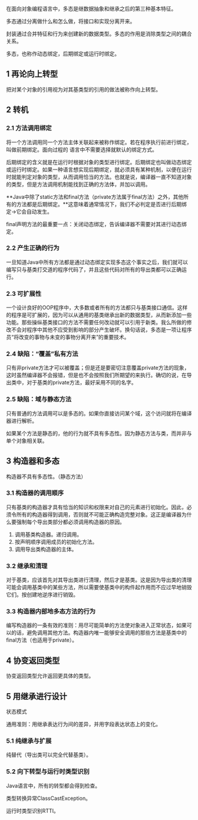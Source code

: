 在面向对象编程语言中，多态是继数据抽象和继承之后的第三种基本特征。

多态通过分离做什么和怎么做，将接口和实现分离开来。

封装通过合并特征和行为来创建新的数据类型。多态的作用是消除类型之间的耦合关系。

多态，也称作动态绑定，后期绑定或运行时绑定。

## 1 再论向上转型

把对某个对象的引用视为对其基类型的引用的做法被称作向上转型。

## 2 转机

### 2.1 方法调用绑定

将一个方法调用同一个方法主体关联起来被称作绑定。若在程序执行前进行绑定，叫做前期绑定。面向过程的 语言中不需要选择就默认的绑定方式。

后期绑定的含义就是在运行时根据对象的类型进行绑定。后期绑定也叫做动态绑定或运行时绑定。如果一种语言想实现后期绑定，就必须具有某种机制，以便在运行时就能判定对象的类型，从而调用恰当的方法。也就是说，编译器一直不知道对象的类型，但是方法调用机制能找到正确的方法体，并加以调用。

**Java中除了static方法和final方法（private方法属于final方法）之外，其他所有的方法都是后期绑定。**这意味着通常情况下，我们不必判定是否进行后期绑定->它会自动发生。

final声明方法的最重要一点：关闭动态绑定，告诉编译器不需要对其进行动态绑定。

### 2.2 产生正确的行为

一旦知道Java中所有方法都是通过动态绑定实现多态这个事实之后，我们就可以编写只与基类打交道的程序代码了，并且这些代码对所有的导出类都可以正确运行。



### 2.3 可扩展性

一个设计良好的OOP程序中，大多数或者所有的方法都只与基类接口通信。这样的程序是可扩展的，因为可以从通用的基类继承出新的数据类型，从而新添加一些功能。那些操纵基类接口的方法不需要任何改动就可以引用于新类。我么所做的修改不会对程序中其他不应受到影响的部分产生破坏。换句话说，多态是一项让程序员“将改变的事物与未变的事物分离开来”的重要技术。



### 2.4 缺陷：“覆盖”私有方法

只有非private方法才可以被覆盖；但是还是要密切注意覆盖private方法的现象，这时虽然编译器不会报错，但是也不会按照我们所期望的来执行。确切的说，在导出类中，对于基类的private方法，最好采用不同的名字。

### 2.5 缺陷：域与静态方法

只有普通的方法调用可以是多态的。如果你直接访问某个域，这个访问就将在编译器进行解析。

如果某个方法是静态的，他的行为就不具有多态性。因为静态方法与类，而并非与单个对象相关联。

## 3 构造器和多态

构造器不具有多态性。（静态方法）

### 3.1 构造器的调用顺序

只有基类的构造器才具有恰当的知识和权限来对自己的元素进行初始化。因此，必须令所有的构造器得到调用，否则就不可能正确构造完整对象。这正是编译器为什么要强制每个导出类部分都必须调用构造器的原因。

1. 调用基类构造器。递归调用。
2. 按声明顺序调用成员的初始化方法。
3. 调用导出类构造器的主体。

### 3.2 继承和清理

对于基类，应该首先对其导出类进行清理，然后才是基类。这是因为导出类的清理可能会调用基类中的某些方法，所以需要使基类中的构件起作用而不应过早地销毁它们。按创建地逆序进行销毁。

### 3.3 构造器内部地多态方法的行为

编写构造器的一条有效的准则：用尽可能简单的方法使对象进入正常状态，如果可以的话，避免调用其他方法。构造器内唯一能够安全调用的那些方法是基类中的final方法（也适用于private）。

## 4 协变返回类型

协变返回类型允许返回更具体的类型。

## 5 用继承进行设计

状态模式

通用准则：用继承表达行为间的差异，并用字段表达状态上的变化。

### 5.1 纯继承与扩展

纯替代（导出类可以完全代替基类）。

### 5.2 向下转型与运行时类型识别

Java语言中，所有的转型都会得到检查。

类型转换异常ClassCastException。

运行时类型识别RTTI。